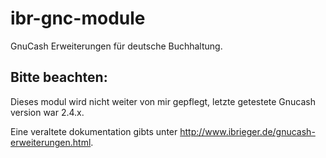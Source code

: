 # ibr-gnc-module
GnuCash Erweiterungen für deutsche Buchhaltung.

Bitte beachten:
---------------

Dieses modul wird nicht weiter von mir gepflegt, letzte getestete Gnucash version war 2.4.x.

Eine veraltete dokumentation gibts unter http://www.ibrieger.de/gnucash-erweiterungen.html.

